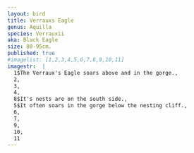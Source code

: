```yaml
---
layout: bird
title: Verrauxs Eagle
genus: Aquilla 
species: Verrauxii
aka: Black Eagle
size: 80-95cm.
published: true
#imagelist: [1,2,3,4,5,6,7,8,9,10,11]
imagestr:  | 
  1$The Verraux's Eagle soars above and in the gorge.,
  2,
  3,
  4,
  8$It's nests are on the south side.,
  5$It often soars in the gorge below the nesting cliff.,
  6,
  7,
  9,
  10,
  11
---
```

